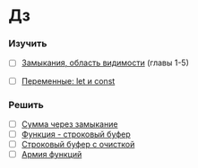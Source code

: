 # Дз

### Изучить

- [ ] [Замыкания, область видимости](https://learn.javascript.ru/functions-closures)  (главы 1-5)
- [ ] [Переменные: let и const](https://learn.javascript.ru/let-const)


### Решить

- [ ] [Сумма через замыкание](https://learn.javascript.ru/task/closure-sum)
- [ ] [Функция - строковый буфер](https://learn.javascript.ru/task/stringbuffer)  
- [ ] [Строковый буфер с очисткой](https://learn.javascript.ru/task/stringbuffer-with-clear)  
- [ ] [Армия функций](https://learn.javascript.ru/task/make-army)  

